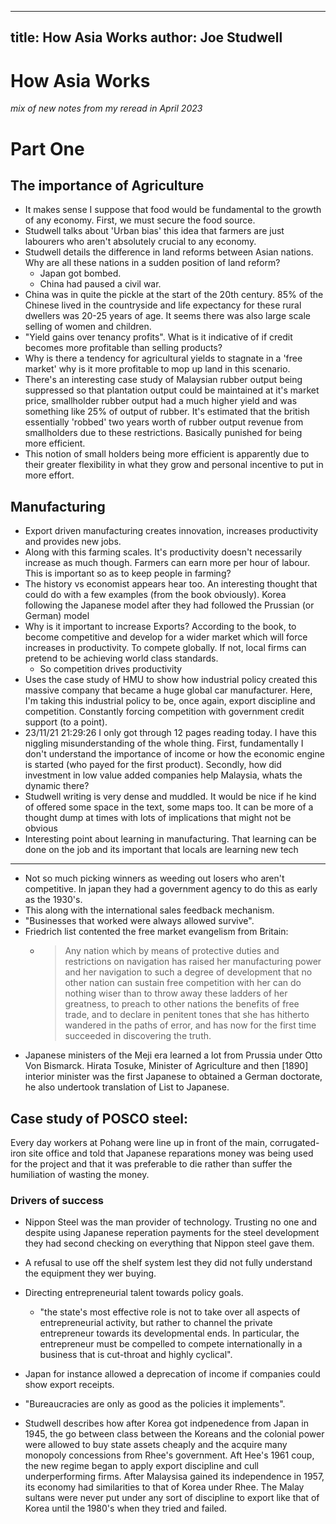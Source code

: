 ----
title: How Asia Works
author: Joe Studwell
---
# How Asia Works
_mix of new notes from my reread in April 2023_

# Part One 

## The importance of Agriculture

* It makes sense I suppose that food would be fundamental to the growth of any economy. First, we must secure the food
  source.
* Studwell talks about 'Urban bias' this idea that farmers are just labourers who aren't absolutely crucial to any
  economy.
* Studwell details the difference in land reforms between Asian nations. Why are all these nations in a sudden position
  of land reform?
    * Japan got bombed.
    * China had paused a civil war.
* China was in quite the pickle at the start of the 20th century. 85% of the Chinese lived in the countryside and life
  expectancy for these rural dwellers was 20-25 years of age. It seems there was also large scale selling of women and
  children.
* "Yield gains over tenancy profits". What is it indicative of if credit becomes more profitable than selling products?
* Why is there a tendency for agricultural yields to stagnate in a 'free market' why is it more profitable to mop up
  land in this scenario.
* There's an interesting case study of Malaysian rubber output being suppressed so that plantation output could be
  maintained at it's market price, smallholder rubber output had a much higher yield and was something like 25% of
  output of rubber. It's estimated that the british essentially 'robbed' two years worth of rubber output revenue from
  smallholders due to these restrictions. Basically punished for being more efficient.
* This notion of small holders being more efficient is apparently due to their greater flexibility in what they grow
  and personal incentive to put in more effort.


## Manufacturing

* Export driven manufacturing creates innovation, increases productivity and provides new jobs.
* Along with this farming scales. It's productivity doesn't necessarily increase as much though. Farmers can earn more
  per hour of labour. This is important so as to keep people in farming?
* The history vs economist appears hear too. An interesting thought that could do with a few examples (from the book
  obviously). Korea following the Japanese model after they had followed the Prussian (or German) model
* Why is it important to increase Exports? According to the book, to become competitive and develop for a wider market
  which will force increases in productivity. To compete globally. If not, local firms can pretend to be achieving world
  class standards. 
    * So competition drives productivity
* Uses the case study of HMU to show how industrial policy created this massive company that became a huge global car
  manufacturer. Here, I'm taking this industrial policy to be, once again, export discipline and competition. Constantly
  forcing competition with government credit support (to a point).
* 23/11/21 21:29:26 I only got through 12 pages reading today. I have this niggling misunderstanding of the whole thing.
  First, fundamentally I don't understand the importance of income or how the economic engine is started (who payed for
  the first product). Secondly, how did investment in low value added companies help Malaysia, whats the dynamic there?
* Studwell writing is very dense and muddled. It would be nice if he kind of offered some space in the text, some maps
  too. It can be more of a thought dump at times with lots of implications that might not be obvious
* Interesting point about learning in manufacturing. That learning can be done on the job and its important that locals
  are learning new tech

---

* Not so much picking winners as weeding out losers who aren't competitive. In japan they had a government agency to do this as early as the 1930's.
* This along with the international sales feedback mechanism.
* "Businesses that worked were always allowed survive".
* Friedrich list contented the free market evangelism from Britain: 
    * > Any nation which by means of protective duties and restrictions on navigation has raised her manufacturing power
      and her navigation to such a degree of development that no other nation can sustain free competition with her can
      do nothing wiser than to throw away these ladders of her greatness, to preach to other nations the benefits of
      free trade, and to declare in penitent tones that she has hitherto wandered in the paths of error, and has now for
      the first time succeeded in discovering the truth.
* Japanese ministers of the Meji era learned a lot from Prussia under Otto Von Bismarck. Hirata Tosuke, Minister of
  Agriculture and then [1890] interior minister was the first Japanese to obtained a German doctorate, he also undertook
  translation of List to Japanese.
  
## Case study of POSCO steel:

Every day workers at Pohang were line up in front of the main, corrugated-iron site office and told that Japanese
reparations money was being used for the project and that it was preferable to die rather than suffer the humiliation of
wasting the money.

### Drivers of success

* Nippon Steel was the man provider of technology. Trusting no one and despite using Japanese reperation payments for
  the steel development they had second checking on everything that Nippon steel gave them.
* A refusal to use off the shelf system lest they did not fully understand the equipment they wer buying.

* Directing entrepreneurial talent towards policy goals.
    * "the state's most effective role is not to take over all aspects of entrepreneurial activity, but rather to
      channel the private entrepreneur towards its developmental ends. In particular, the entrepreneur must be
      compelled to compete internationally in a business that is cut-throat and highly cyclical".
* Japan for instance allowed a deprecation of income if companies could show export receipts.
* "Bureaucracies are only as good as the policies it implements".
* Studwell describes how after Korea got indpenedence from Japan in 1945, the go between class between the Koreans and
  the colonial power were allowed to buy state assets cheaply and the acquire many monopoly concessions from Rhee's
  government. Aft Hee's 1961 coup, the new regime began to apply export discipline and cull underperforming firms. After
  Malaysisa gained its independence in 1957, its economy had similarities to that of Korea under Rhee. The Malay sultans
  were never put under any sort of discipline to export like that of Korea until the 1980's when they tried and failed.
